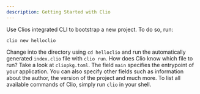```yaml
---
description: Getting Started with Clio
---
```


Use Clios integrated CLI to bootstrap a new project. To do so, run:

```
clio new helloclio
```

Change into the directory using `cd helloclio` and run the automatically generated `index.clio` file with `clio run`. How does Clio know which file to run? Take a look at `cliopkg.toml`. The field `main` specifies the entrypoint of your application. You can also specify other fields such as information about the author, the version of the project and much more. To list all available commands of Clio, simply run `clio` in your shell.